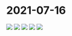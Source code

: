 # 2021-07-16

<page-tags text="发布于：2021-07-16"></page-tags>


<video-container>
  <source src="http://wangleant.com/turtle-source/HwVideoEditor_2021_07_16_085942755.mp4"/>
</video-container>
<image-container>
  <img preview="0" src="http://wangleant.com/turtle-source/IMG_20210716_204223.jpg"/>
</image-container>
<image-container>
  <img preview="0" src="http://wangleant.com/turtle-source/IMG_20210716_204225.jpg"/>
</image-container>
<image-container>
  <img preview="0" src="http://wangleant.com/turtle-source/IMG_20210716_210133.jpg"/>
</image-container>
<image-container>
  <img preview="0" src="http://wangleant.com/turtle-source/IMG_20210716_210136.jpg"/>
</image-container>
<image-container>
  <img preview="0" src="http://wangleant.com/turtle-source/IMG_20210716_210856.jpg"/>
</image-container>
<video-container>
  <source src="http://wangleant.com/turtle-source/VID_20210716_073057.mp4"/>
</video-container>
